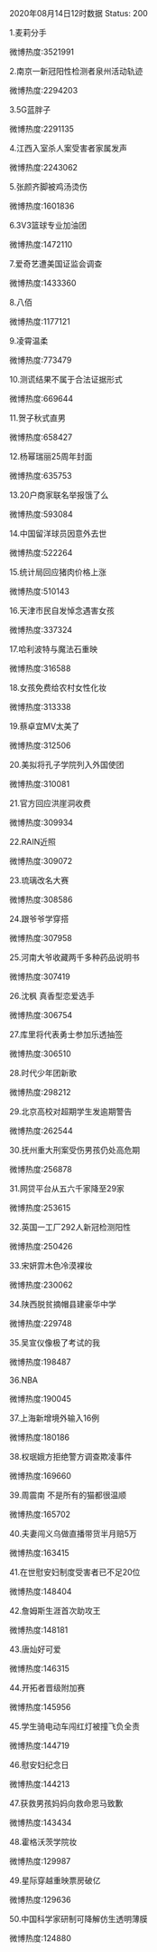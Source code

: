 2020年08月14日12时数据
Status: 200

1.麦莉分手

微博热度:3521991

2.南京一新冠阳性检测者泉州活动轨迹

微博热度:2294203

3.5G蓝胖子

微博热度:2291135

4.江西入室杀人案受害者家属发声

微博热度:2243062

5.张颜齐脚被鸡汤烫伤

微博热度:1601836

6.3V3篮球专业加油团

微博热度:1472110

7.爱奇艺遭美国证监会调查

微博热度:1433360

8.八佰

微博热度:1177121

9.凌霄温柔

微博热度:773479

10.测谎结果不属于合法证据形式

微博热度:669644

11.贺子秋式直男

微博热度:658427

12.杨幂瑞丽25周年封面

微博热度:635753

13.20户商家联名举报饿了么

微博热度:593084

14.中国留洋球员因意外去世

微博热度:522264

15.统计局回应猪肉价格上涨

微博热度:510143

16.天津市民自发悼念遇害女孩

微博热度:337324

17.哈利波特与魔法石重映

微博热度:316588

18.女孩免费给农村女性化妆

微博热度:313338

19.蔡卓宜MV太美了

微博热度:312506

20.美拟将孔子学院列入外国使团

微博热度:310081

21.官方回应洪崖洞收费

微博热度:309934

22.RAIN近照

微博热度:309072

23.琉璃改名大赛

微博热度:308586

24.跟爷爷学穿搭

微博热度:307958

25.河南大爷收藏两千多种药品说明书

微博热度:307419

26.沈枫 真香型恋爱选手

微博热度:306754

27.库里将代表勇士参加乐透抽签

微博热度:306510

28.时代少年团新歌

微博热度:298212

29.北京高校对超期学生发逾期警告

微博热度:262544

30.抚州重大刑案受伤男孩仍处高危期

微博热度:256878

31.网贷平台从五六千家降至29家

微博热度:253615

32.英国一工厂292人新冠检测阳性

微博热度:250426

33.宋妍霏木色冷漠裸妆

微博热度:230062

34.陕西脱贫摘帽县建豪华中学

微博热度:229748

35.吴宣仪像极了考试的我

微博热度:198487

36.NBA

微博热度:190045

37.上海新增境外输入16例

微博热度:180186

38.权珉娥方拒绝警方调查欺凌事件

微博热度:169660

39.周震南 不是所有的猫都很温顺

微博热度:165702

40.夫妻闯义乌做直播带货半月赔5万

微博热度:163415

41.在世慰安妇制度受害者已不足20位

微博热度:148404

42.詹姆斯生涯首次助攻王

微博热度:148181

43.唐灿好可爱

微博热度:146315

44.开拓者晋级附加赛

微博热度:145956

45.学生骑电动车闯红灯被撞飞负全责

微博热度:144719

46.慰安妇纪念日

微博热度:144213

47.获救男孩妈妈向救命恩马致歉

微博热度:143434

48.霍格沃茨学院妆

微博热度:129987

49.星际穿越重映票房破亿

微博热度:129636

50.中国科学家研制可降解仿生透明薄膜

微博热度:124880

